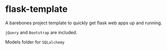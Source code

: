 # flask-template

A barebones project template to quickly get flask web apps up and running.

`jQuery` and `Bootstrap` are included.

Models folder for `SQLalchemy`
